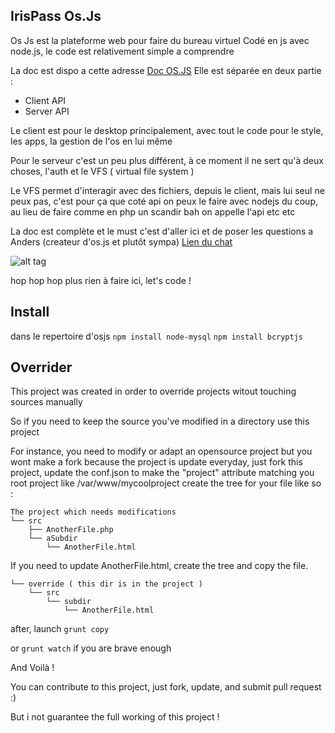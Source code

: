 ## IrisPass Os.Js

Os Js est la plateforme web pour faire du bureau virtuel
Codé en js avec node.js, le code est relativement simple a comprendre

La doc est dispo a cette adresse [Doc OS.JS](http://os.js.org/doc/)
Elle est séparée en deux partie :
- Client API
- Server API

Le client est pour le desktop principalement, avec tout le code pour le style, les apps, la gestion de l'os en lui même

Pour le serveur c'est un peu plus différent, à ce moment il ne sert qu'à deux choses, l'auth et le VFS ( virtual file system )

Le VFS permet d'interagir avec des fichiers, depuis le client, mais lui seul ne peux pas, c'est pour ça que coté api on peux le faire avec nodejs du coup, au lieu de faire comme en php un scandir bah on appelle l'api etc etc

La doc est complète et le must c'est d'aller ici et de poser les questions a Anders (createur d'os.js et plutôt sympa) [Lien du chat](https://gitter.im/andersevenrud/OS.js-v2)

![alt tag](http://replygif.net/i/1353.gif)

hop hop hop plus rien à faire ici, let's code !

## Install

dans le repertoire d'osjs
`npm install node-mysql`
`npm install bcryptjs`


## Overrider
This project was created in order to override projects witout touching sources manually

So if you need to keep the source you've modified in a directory use this project

For instance, you need to modify or adapt an opensource project but you wont make a fork because the project is update everyday,
just fork this project, update the conf.json to make the "project" attribute matching you root project like /var/www/mycoolproject
create the tree for your file like so :

```
The project which needs modifications
└── src
    ├── AnotherFile.php
    └── aSubdir
        └── AnotherFile.html
```

If you need to update AnotherFile.html, create the tree and copy the file.

```
└── override ( this dir is in the project )
    └── src
        └── subdir
            └── AnotherFile.html
```

after, launch `grunt copy`

or `grunt watch` if you are brave enough

And Voilà !

You can contribute to this project, just fork, update, and submit pull request :)

But i not guarantee the full working of this project !